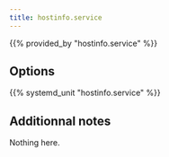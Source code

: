 ```yaml
---
title: hostinfo.service
---
```


{{% provided_by "hostinfo.service" %}}

## Options

{{% systemd_unit "hostinfo.service" %}}

## Additionnal notes

Nothing here.